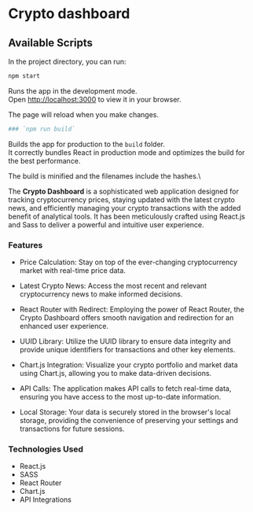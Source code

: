 # Crypto dashboard

## Available Scripts

In the project directory, you can run:

```bash
npm start
```

Runs the app in the development mode.\
Open [http://localhost:3000](http://localhost:3000) to view it in your browser.

The page will reload when you make changes.

```bash
### `npm run build`
```

Builds the app for production to the `build` folder.\
It correctly bundles React in production mode and optimizes the build for the best performance.

The build is minified and the filenames include the hashes.\

The **Crypto Dashboard** is a sophisticated web application designed for tracking cryptocurrency prices, staying updated with the latest crypto news, and efficiently managing your crypto transactions with the added benefit of analytical tools. It has been meticulously crafted using React.js and Sass to deliver a powerful and intuitive user experience.

### Features

- Price Calculation: Stay on top of the ever-changing cryptocurrency market with real-time price data.

- Latest Crypto News: Access the most recent and relevant cryptocurrency news to make informed decisions.

- React Router with Redirect: Employing the power of React Router, the Crypto Dashboard offers smooth navigation and redirection for an enhanced user experience.

- UUID Library: Utilize the UUID library to ensure data integrity and provide unique identifiers for transactions and other key elements.

- Chart.js Integration: Visualize your crypto portfolio and market data using Chart.js, allowing you to make data-driven decisions.

- API Calls: The application makes API calls to fetch real-time data, ensuring you have access to the most up-to-date information.

- Local Storage: Your data is securely stored in the browser's local storage, providing the convenience of preserving your settings and transactions for future sessions.

### Technologies Used

- React.js
- SASS
- React Router
- Chart.js
- API Integrations